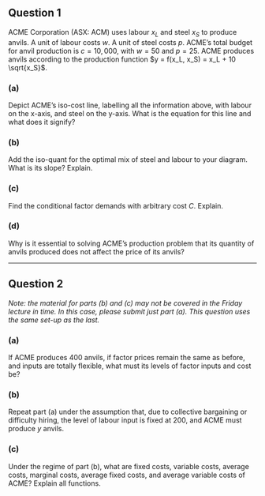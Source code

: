 ## Question 1

ACME Corporation (ASX: ACM) uses labour $x_L$ and steel $x_S$ to produce anvils. A unit of labour costs $w$. A unit of steel costs $p$. ACME’s total budget for anvil production is $c = 10,000$, with $w = 50$ and $p = 25$. ACME produces anvils according to the production function $y = f(x_L, x_S) = x_L + 10 \sqrt{x_S}$.

### (a)
Depict ACME’s iso-cost line, labelling all the information above, with labour on the x-axis, and steel on the y-axis. What is the equation for this line and what does it signify?

### (b)
Add the iso-quant for the optimal mix of steel and labour to your diagram. What is its slope? Explain.

### (c)
Find the conditional factor demands with arbitrary cost $C$. Explain.

### (d)
Why is it essential to solving ACME’s production problem that its quantity of anvils produced does not affect the price of its anvils?

---

## Question 2

*Note: the material for parts (b) and (c) may not be covered in the Friday lecture in time. In this case, please submit just part (a). This question uses the same set-up as the last.*

### (a)
If ACME produces 400 anvils, if factor prices remain the same as before, and inputs are totally flexible, what must its levels of factor inputs and cost be?

### (b)
Repeat part (a) under the assumption that, due to collective bargaining or difficulty hiring, the level of labour input is fixed at 200, and ACME must produce $y$ anvils.

### (c)
Under the regime of part (b), what are fixed costs, variable costs, average costs, marginal costs, average fixed costs, and average variable costs of ACME? Explain all functions.
